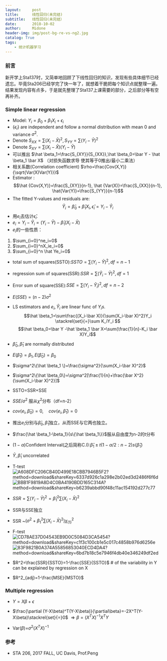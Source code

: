 ```yaml
---
layout:     post
title:      线性回归(未完结)
subtitle:   线性回归(未完结）
date:       2018-10-02
author:     Midone
header-img: img/post-bg-re-vs-ng2.jpg
catalog: True
tags:
    - 统计机器学习
---
```


### 前言
新开学上Sta137时，又简单地回顾了下线性回归的知识，发现有些具体细节已经遗忘。毕竟Sta206已经学完了快一年了，就想着干脆把每个知识点就整理一遍。结果发现内容有点多，于是就先整理了Sta137上课需要的部分，之后部分等有空再补齐。

### Simple linear regression
- Model: $Y_i=\beta_0+\beta_1X_i+\epsilon_i$
- {$\epsilon_i$} are independent and follow a normal distribution with mean 0 and variance $\sigma^2$.
- Denote $S_{XX}=\sum(X_i-\bar X)^2,S_{YY}=\sum(Y_i-\bar Y)^2$
- Denote $S_{XY}=\sum(X_i-\bar X)(Y_i - \bar Y)$
- 可以推出 $\hat \beta_1=\frac{S_{XY}}{S_{XX}},\hat \beta_0=\bar Y - \hat \beta_1 \bar X$ （对损失函数求导 使其等于0推出/最小二乘法）
- 相关系数(Correlation coefficient)  $\rho=\frac{Cov(X,Y)}{\sqrt{Var(X)Var(Y)}}$
- Estimator :
$$\hat {Cov(X,Y)}=\frac{S_{XY}}{n-1}, \hat {Var(X)}=\frac{S_{XX}}{n-1}, \hat{Var(Y)}=\frac{S_{YY}}{n-1}$$
- The fitted Y-values and residuals are:
$$\hat Y_i=\hat \beta_0+\hat \beta_1 X_i,\hat \epsilon_i=Y_i-\hat Y_i$$
- 用$e_i$去估计$\hat \epsilon_i$.
- $e_i=Y_i-\hat Y_i=(Y_i-\bar Y)-\hat \beta_1(X_i-\bar X)$
- $e_i$的一些性质：
1. $\sum_{i=0}^ne_i=0$
2. $\sum_{i=0}^nX_ie_i=0$
3. $\sum_{i=0}^n \hat Ye_i=0$
- total sum of squares(SSTO):$SSTO=\sum (Y_i-\bar Y)^2,df=n-1$
- regression sum of squares(SSR):$SSR=\sum(\hat Y_i -\bar Y)^2,df=1$
- Error sum of square(SSE):$SSE=\sum(Y_i-\hat Y_i)^2,df=n-2$
- $E(SSE)=(n-2)\sigma^2$
- LS estimators and $e_i,\hat Y_i$ are linear func of $Y_is$.
$$\hat \beta_1=\sum\frac{(X_i-\bar X)}{\sum(X_i-\bar X)^2}Y_i \stackrel{set}{=}\sum K_iY_i $$
$$\hat \beta_0=\bar Y -\hat \beta_1 \bar X=\sum(\frac{1}{n}-K_i \bar X)Y_i$$

- $\hat \beta_0, \hat \beta_1$ are normally distributed

- $E(\hat \beta_1)=\beta_1,E(\hat \beta_0)=\beta_0$
-  $\sigma^2\{\hat \beta_1 \}=\frac{\sigma^2}{\sum(X_i-\bar X)^2}$
-  $\sigma^2\{\hat \beta_0\}=\sigma^2[\frac{1}{n}+\frac{\bar X^2}{\sum(X_i-\bar X)^2}]$
-  SSTO=SSR+SSE
-  $SSE /\sigma^2$ 服从$\chi^2$分布（df=n-2）
-  $cov(e_i,\hat \beta_0)=0,\quad cov(e_i,\hat \beta_1)=0$
-  推出$e_i\text{分别与}\hat \beta_0,\hat \beta_1$独立，从而SSE与它两也独立。
-  $\frac{\hat \beta_1-\beta_1}{s\{\hat \beta_1\}}$服从自由度为n-2的t分布
-  $(1-\alpha)$Confident Interval(之后简称C.I):$\hat \beta_1\pm t(1-\alpha/2:n-2)s\{\hat \beta_1\}$
-  $\bar Y,\hat \beta_1$ uncorrelated
-  T-test
![A608DFC206CB40D499E18CBB7946B5F2?method=download&shareKey=6337d926c1a298e2b02ed3d2486f6f6d](https://note.youdao.com/yws/api/personal/file/A608DFC206CB40D499E18CBB7946B5F2?method=download&shareKey=6337d926c1a298e2b02ed3d2486f6f6d)
![BBB1F9819A8D4C0BA4190BDD165C314A?method=download&shareKey=b6239abbd90f48c11ac154192d277c77](https://note.youdao.com/yws/api/personal/file/BBB1F9819A8D4C0BA4190BDD165C314A?method=download&shareKey=b6239abbd90f48c11ac154192d277c77)

- $SSR=\sum(Y_i - \bar Y)^2=\hat \beta_1^2\sum(X_i-\bar X)^2$
- SSR与SSE独立
- SSR ~$(\sigma^2+\beta_1^2\sum(X_i-\bar X)^2)\chi_{(1)}^2$
- F-test
![CD78AE37D04543EB9D0C5084D3CA5454?method=download&shareKey=c1f3c100cb1e5c017c4858b976d6256e](https://note.youdao.com/yws/api/personal/file/CD78AE37D04543EB9D0C5084D3CA5454?method=download&shareKey=c1f3c100cb1e5c017c4858b976d6256e)
![83F9821B0A374A55856853040ECD4DA4?method=download&shareKey=6bd7b18c5e7946f4db40e346249df2ed](https://note.youdao.com/yws/api/personal/file/83F9821B0A374A55856853040ECD4DA4?method=download&shareKey=6bd7b18c5e7946f4db40e346249df2ed)
- $R^2=\frac{SSR}{SSTO}=1-\frac{SSE}{SSTO}$ # of the variability in Y can be explained by regression on X
- $R^2_{adj}=1-\frac{MSE}{MSTO}$

### Multiple regression
- $Y=X\beta+\epsilon$

- $\frac{\partial (Y-X\beta)^T(Y-X\beta)}{\partial\beta}=-2X^T(Y-X\beta)\stackrel{set}{=}0$
$\Rightarrow \beta=(X^TX)^{-1}X^TY$

-  Var($\beta$)=$\sigma^2(X^TX)^{-1}$

### 参考

- STA 206, 2017 FALL, UC Davis, Prof.Peng